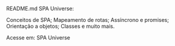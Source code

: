 README.md
SPA Universe:

Conceitos de SPA;
Mapeamento de rotas;
Assíncrono e promises;
Orientação a objetos;
Classes e muito mais.

Acesse em: SPA Universe